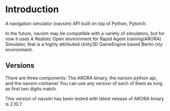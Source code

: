 # Introduction 
A navigation simulator (navsim) API built on top of Python, Pytorch.

In the future, navsim may be compatible with a variety of simulators, but for now it uses A Realistc Open environment for Rapid Agent training(ARORA) Simulator, that is a highly attributed Unity3D GameEngine based Berlin city environment.

## Versions

There are three components: The ARORA binary, the navsim python api, and the navsim container
You can use any version of each of them as long as first two digits match.

This version of navsim has been tested with latest release of ARORA binary is 2.10.7.




